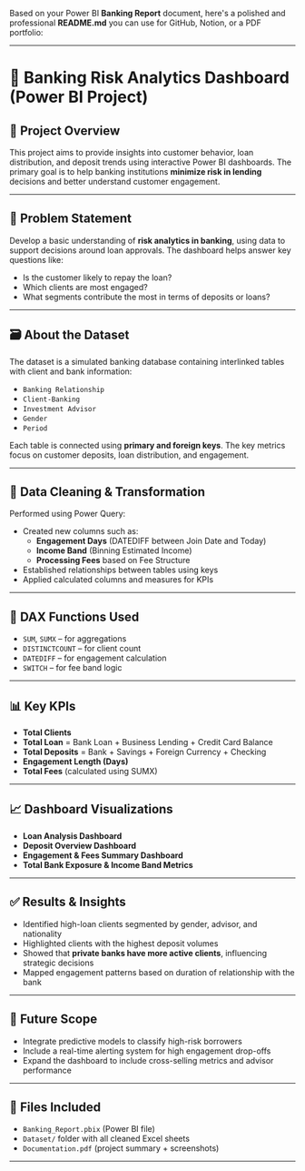 Based on your Power BI **Banking Report** document, here's a polished and professional **README.md** you can use for GitHub, Notion, or a PDF portfolio:

---

# 🏦 Banking Risk Analytics Dashboard (Power BI Project)

## 📌 Project Overview
This project aims to provide insights into customer behavior, loan distribution, and deposit trends using interactive Power BI dashboards. The primary goal is to help banking institutions **minimize risk in lending** decisions and better understand customer engagement.

---

## 🎯 Problem Statement
Develop a basic understanding of **risk analytics in banking**, using data to support decisions around loan approvals. The dashboard helps answer key questions like:

- Is the customer likely to repay the loan?
- Which clients are most engaged?
- What segments contribute the most in terms of deposits or loans?

---

## 🗃️ About the Dataset
The dataset is a simulated banking database containing interlinked tables with client and bank information:

- `Banking Relationship`  
- `Client-Banking`  
- `Investment Advisor`  
- `Gender`  
- `Period`

Each table is connected using **primary and foreign keys**. The key metrics focus on customer deposits, loan distribution, and engagement.

---

## 🧹 Data Cleaning & Transformation
Performed using Power Query:

- Created new columns such as:
  - **Engagement Days** (DATEDIFF between Join Date and Today)
  - **Income Band** (Binning Estimated Income)
  - **Processing Fees** based on Fee Structure
- Established relationships between tables using keys
- Applied calculated columns and measures for KPIs

---

## 🔣 DAX Functions Used
- `SUM`, `SUMX` – for aggregations  
- `DISTINCTCOUNT` – for client count  
- `DATEDIFF` – for engagement calculation  
- `SWITCH` – for fee band logic

---

## 📊 Key KPIs
- **Total Clients**  
- **Total Loan** = Bank Loan + Business Lending + Credit Card Balance  
- **Total Deposits** = Bank + Savings + Foreign Currency + Checking  
- **Engagement Length (Days)**  
- **Total Fees** (calculated using SUMX)

---

## 📈 Dashboard Visualizations
- **Loan Analysis Dashboard**  
- **Deposit Overview Dashboard**  
- **Engagement & Fees Summary Dashboard**  
- **Total Bank Exposure & Income Band Metrics**

---

## ✅ Results & Insights
- Identified high-loan clients segmented by gender, advisor, and nationality  
- Highlighted clients with the highest deposit volumes  
- Showed that **private banks have more active clients**, influencing strategic decisions  
- Mapped engagement patterns based on duration of relationship with the bank

---

## 🔮 Future Scope
- Integrate predictive models to classify high-risk borrowers  
- Include a real-time alerting system for high engagement drop-offs  
- Expand the dashboard to include cross-selling metrics and advisor performance

---

## 📎 Files Included
- `Banking_Report.pbix` (Power BI file)  
- `Dataset/` folder with all cleaned Excel sheets  
- `Documentation.pdf` (project summary + screenshots)

---
